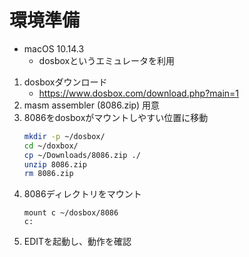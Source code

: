 環境準備
=====

* macOS 10.14.3
	* dosboxというエミュレータを利用

1. dosboxダウンロード
	* https://www.dosbox.com/download.php?main=1
2. masm assembler (8086.zip) 用意
3. 8086をdosboxがマウントしやすい位置に移動
	```bash
	mkdir -p ~/dosbox/
	cd ~/doxbox/
	cp ~/Downloads/8086.zip ./
	unzip 8086.zip
	rm 8086.zip
	```
4. 8086ディレクトリをマウント
	```dosbox
	mount c ~/dosbox/8086
	c:
	```
5. EDITを起動し、動作を確認

